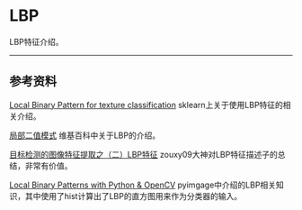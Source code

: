 # LBP

LBP特征介绍。

---
## 参考资料

[Local Binary Pattern for texture classification](http://scikit-image.org/docs/dev/auto_examples/features_detection/plot_local_binary_pattern.html) sklearn上关于使用LBP特征的相关介绍。

[局部二值模式](https://zh.wikipedia.org/wiki/%E5%B1%80%E9%83%A8%E4%BA%8C%E5%80%BC%E6%A8%A1%E5%BC%8F) 维基百科中关于LBP的介绍。

[目标检测的图像特征提取之（二）LBP特征](https://blog.csdn.net/zouxy09/article/details/7929531) zouxy09大神对LBP特征描述子的总结，非常有价值。

[Local Binary Patterns with Python & OpenCV](https://www.pyimagesearch.com/2015/12/07/local-binary-patterns-with-python-opencv/) pyimgage中介绍的LBP相关知识，其中使用了hist计算出了LBP的直方图用来作为分类器的输入。
